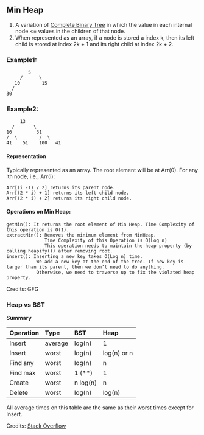 ## Min Heap

1. A variation of [Complete Binary Tree](../tree/TypesOfBinaryTrees.MD) in which the value in each internal node <= values in the children of that node.
2. When represented as an array, if a node is stored a index k, then its left child is stored at index 2k + 1 and its right child at index 2k + 2.

### Example1:

            5             
         /      \         
       10        15       
      /                   
    30                    

### Example2:

         13
      /       \  
    16         31 
    /  \        /  \
    41    51    100   41

#### Representation

Typically represented as an array. The root element will be at Arr(0). For any ith node, i.e., Arr(i):


    Arr[(i -1) / 2] returns its parent node.
    Arr[(2 * i) + 1] returns its left child node.
    Arr[(2 * i) + 2] returns its right child node.

#### Operations on Min Heap:

    getMin(): It returns the root element of Min Heap. Time Complexity of this operation is O(1).
    extractMin(): Removes the minimum element from MinHeap. 
                  Time Complexity of this Operation is O(Log n)
                  This operation needs to maintain the heap property (by calling heapify()) after removing root.
    insert(): Inserting a new key takes O(Log n) time. 
               We add a new key at the end of the tree. If new key is larger than its parent, then we don’t need to do anything. 
               Otherwise, we need to traverse up to fix the violated heap property.

Credits: GFG


### Heap vs BST

**Summary**

|  Operation  | Type   |  BST  |  Heap  |
|:---|:---|:---|:---|
|Insert   | average |  log(n) |   1|
|Insert  |  worst   |  log(n)  |  log(n) or n|
|Find any | worst    | log(n)   | n|
|Find max  |worst     |1 (**)   | 1|
|Create    |worst     |n log(n) | n|
|Delete    |worst     |log(n)   | log(n)|

All average times on this table are the same as their worst times except for Insert.

Credits: [Stack Overflow](https://stackoverflow.com/questions/6147242/heap-vs-binary-search-tree-bst)

